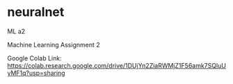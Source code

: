 # neuralnet
ML a2

Machine Learning Assignment 2

Google Colab Link: https://colab.research.google.com/drive/1DUjYn2ZiaRWMjZ1F56amk7SQluUyMF1q?usp=sharing

